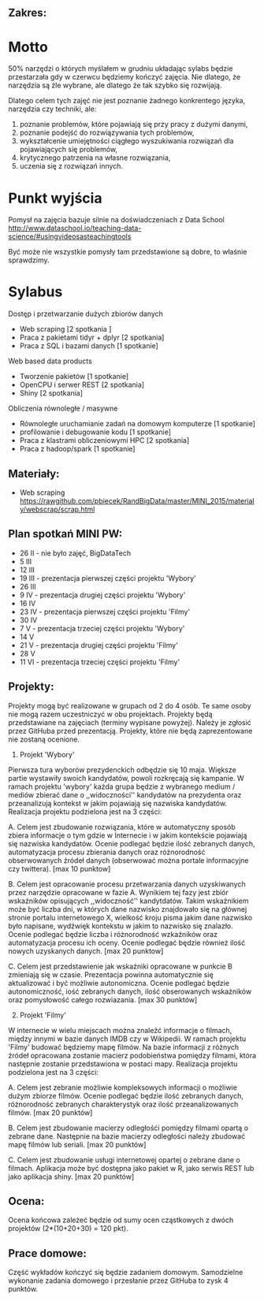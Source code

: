 Zakres:
-------

# Motto

50% narzędzi o których myślałem w grudniu układając sylabs będzie przestarzała gdy w czerwcu będziemy kończyć zajęcia. 
Nie dlatego, że narzędzia są źle wybrane, ale dlatego że tak szybko się rozwijają.

Dlatego celem tych zajęć nie jest poznanie żadnego konkrentego języka, narzędzia czy techniki, ale:

1. poznanie problemów, które pojawiają się przy pracy z dużymi danymi,
2. poznanie podejść do rozwiązywania tych problemów,
3. wykształcenie umiejętności ciągłego wyszukiwania rozwiązań dla pojawiających się problemów,
4. krytycznego patrzenia na własne rozwiązania,
5. uczenia się z rozwiązań innych.



# Punkt wyjścia

Pomysł na zajęcia bazuje silnie na doświadczeniach z Data School
http://www.dataschool.io/teaching-data-science/#usingvideosasteachingtools

Być może nie wszystkie pomysły tam przedstawione są dobre, to właśnie sprawdzimy.



# Sylabus

Dostęp i przetwarzanie dużych zbiorów danych
* Web scraping [2 spotkania ]
* Praca z pakietami tidyr + dplyr [2 spotkania] 
* Praca z SQL i bazami danych [1 spotkanie]

Web based data products
* Tworzenie pakietów [1 spotkanie]
* OpenCPU i serwer REST [2 spotkania]
* Shiny [2 spotkania]

Obliczenia równoległe / masywne
* Równoległe uruchamianie zadań na domowym komputerze [1 spotkanie]
* profilowanie i debugowanie kodu [1 spotkanie]
* Praca z klastrami obliczeniowymi HPC [2 spotkania]
* Praca z hadoop/spark [1 spotkanie]


Materia&#322;y:
---------------

* Web scraping https://rawgithub.com/pbiecek/RandBigData/master/MINI_2015/materialy/webscrap/scrap.html


Plan spotka&#324; MINI PW:
-------------------------

* 26 II - nie było zajęć, BigDataTech
* 5 III
* 12 III
* 19 III - prezentacja pierwszej części projektu 'Wybory'
* 26 III
* 9 IV  - prezentacja drugiej części projektu 'Wybory'
* 16 IV 
* 23 IV - prezentacja pierwszej części projektu 'Filmy'
* 30 IV
* 7 V  - prezentacja trzeciej części projektu 'Wybory'
* 14 V
* 21 V - prezentacja drugiej części projektu 'Filmy'
* 28 V
* 11 VI - prezentacja trzeciej części projektu 'Filmy'


Projekty:
---------

Projekty mogą być realizowane w grupach od 2 do 4 osób. Te same osoby nie mogą razem uczestniczyć w obu projektach.
Projekty będą przedstawiane na zajęciach (terminy wypisane powyżej). Należy je zgłosić przez GitHuba przed prezentacją. Projekty, które nie będą zaprezentowane nie zostaną ocenione.

1. Projekt 'Wybory'

Pierwsza tura wyborów prezydenckich odbędzie się 10 maja. Większe partie wystawiły swoich kandydatów, powoli rozkręcają się kampanie. W ramach projektu 'wybory' każda grupa będzie z wybranego medium / mediów zbierać dane o ,,widoczności'' kandydatów na prezydenta oraz przeanalizują kontekst w jakim pojawiają się nazwiska kandydatów. Realizacja projektu podzielona jest na 3 części:

A. Celem jest zbudowanie rozwiązania, które w automatyczny sposób zbiera informacje o tym gdzie w Internecie i w jakim kontekście pojawiają się nazwiska kandydatów. Ocenie podlegać będzie ilość zebranych danych, automatyzacja procesu zbierania danych oraz różnorodność obserwowanych źródeł danych (obserwować można portale informacyjne czy twittera). [max 10 punktow]

B. Celem jest opracowanie procesu przetwarzania danych uzyskiwanych przez narzędzie opracowane w fazie A. Wynikiem tej fazy jest zbiór wskaźników opisujących ,,widoczność'' kandytdatów. Takim wskaźnikiem może być liczba dni, w których dane nazwisko znajdowało się na głównej stronie portalu internetowego X, wielkość kroju pisma jakim dane nazwisko było napisane, wydźwięk kontekstu w jakim to nazwisko się znalazło. Ocenie podlegać będzie liczba i różnorodność wzkaźników oraz automatyzacja procesu ich oceny. Ocenie podlegać będzie również ilość nowych uzyskanych danych. [max 20 punktow]

C. Celem jest przedstawienie jak wskaźniki opracowane w punkcie B zmieniają się w czasie. Prezentacja powinna automatycznie się aktualizować i być możliwie autonomiczna. Ocenie podlegać będzie autonomiczność, iość zebranych danych, ilość obserowanych wskaźników oraz pomysłowość całego rozwiazania. [max 30 punktów]


2. Projekt 'Filmy'

W internecie w wielu miejscach można znaleźć informacje o filmach, między innymi w bazie danych IMDB czy w Wikipedii.
W ramach projektu 'Filmy' budować będziemy mapę filmów. Na bazie informacji z różnych źródeł opracowana zostanie macierz podobieństwa pomiędzy filmami, która następnie zostanie przedstawiona w postaci mapy. Realizacja projektu podzielona jest na 3 części:

A. Celem jest zebranie możliwie kompleksowych informacji o możliwie dużym zbiorze filmów. Ocenie podlegać będzie ilość zebranych danych, różnorodność zebranych charakterystyk oraz ilość przeanalizowanych filmów. [max 20 punktów]

B. Celem jest zbudowanie macierzy odległośći pomiędzy filmami opartą o zebrane dane. Następnie na bazie macierzy odległości należy zbudować mapę filmów lub seriali. [max 20 punktów]

C. Celem jest zbudowanie usługi internetowej opartej o zebrane dane o filmach. Aplikacja może być dostępna jako pakiet w R, jako serwis REST lub jako aplikacja shiny. [max 20 punktów]



Ocena:
------
Ocena ko&#324;cowa zale&#380;e&#263; b&#281;dzie od sumy ocen cz&#261;stkowych z dwóch projektów (2*(10+20+30) = 120 pkt).

Prace domowe:
-------------
Cz&#281;&#347;&#263; wyk&#322;adów ko&#324;czy&#263; si&#281; b&#281;dzie zadaniem domowym. Samodzielne wykonanie zadania domowego i przes&#322;anie przez GitHuba to zysk 4 punktów.

